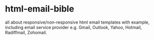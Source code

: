 # html-email-bible
all about responsive/non-responsive html email templates with example, including email service provider e.g. Gmail, Outlook, Yahoo, Hotmail, Radiffmail, Zohomail.
